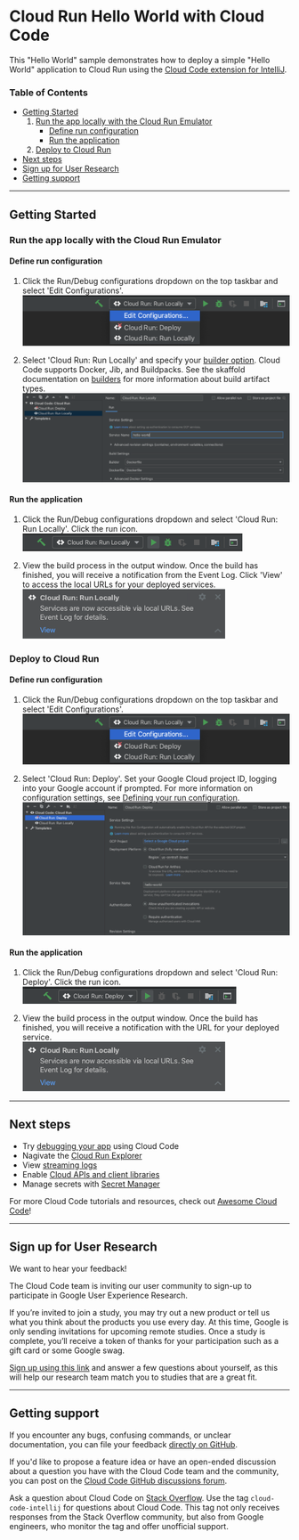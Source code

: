 # Cloud Run Hello World with Cloud Code

This "Hello World" sample demonstrates how to deploy a simple "Hello World" application to Cloud Run using the [Cloud Code extension for IntelliJ](https://cloud.google.com/code/docs/intellij/install?utm_source=ext&utm_medium=partner&utm_campaign=CDR_kri_gcp_cloudcodereadmes_012521&utm_content=-).

### Table of Contents
* [Getting Started](#getting-started)
    1. [Run the app locally with the Cloud Run Emulator](#run-the-app-locally-with-the-cloud-run-emulator)
       * [Define run configuration](#define-run-configuration)
       * [Run the application](#run-the-application) 
    2. [Deploy to Cloud Run](#deploy-to-cloud-run)
* [Next steps](#next-steps)
* [Sign up for User Research](#sign-up-for-user-research)
* [Getting support](#getting-support)

---
## Getting Started

### Run the app locally with the Cloud Run Emulator

#### Define run configuration

1. Click the Run/Debug configurations dropdown on the top taskbar and select 'Edit Configurations'. 
![image](./img/edit-config.png)

2. Select 'Cloud Run: Run Locally' and specify your [builder option](https://cloud.google.com/code/docs/intellij/developing-a-cloud-run-app#defining_your_run_configuration?utm_source=ext&utm_medium=partner&utm_campaign=CDR_kri_gcp_cloudcodereadmes_012521&utm_content=-). Cloud Code supports Docker, Jib, and Buildpacks. See the skaffold documentation on [builders](https://skaffold.dev/docs/pipeline-stages/builders/) for more information about build artifact types.  
![image](./img/local-build-config.png)

#### Run the application
1. Click the Run/Debug configurations dropdown and select 'Cloud Run: Run Locally'. Click the run icon.  
![image](./img/config-run-locally.png)

2. View the build process in the output window. Once the build has finished, you will receive a notification from the Event Log. Click 'View' to access the local URLs for your deployed services.  
![image](./img/local-success.png)


### Deploy to Cloud Run
#### Define run configuration

1. Click the Run/Debug configurations dropdown on the top taskbar and select 'Edit Configurations'.  
![image](./img/edit-config.png)

2. Select 'Cloud Run: Deploy'. Set your Google Cloud project ID, logging into your Google account if prompted. For more information on configuration settings, see [Defining your run configuration](https://cloud.google.com/code/docs/intellij/deploying-a-cloud-run-app#defining_your_run_configuration?utm_source=ext&utm_medium=partner&utm_campaign=CDR_kri_gcp_cloudcodereadmes_012521&utm_content=-).  
![image](./img/deploy-build-config.png)

#### Run the application
1. Click the Run/Debug configurations dropdown and select 'Cloud Run: Deploy'. Click the run icon.  
![image](./img/config-deploy.png)

2. View the build process in the output window. Once the build has finished, you will receive a notification with the URL for your deployed service.  
![image](./img/local-success.png)

---
## Next steps
* Try [debugging your app](https://cloud.google.com/code/docs/intellij/debugging-a-cloud-run-app?utm_source=ext&utm_medium=partner&utm_campaign=CDR_kri_gcp_cloudcodereadmes_012521&utm_content=-) using Cloud Code
* Nagivate the [Cloud Run Explorer](https://cloud.google.com/code/docs/intellij/cloud-run-explorer?utm_source=ext&utm_medium=partner&utm_campaign=CDR_kri_gcp_cloudcodereadmes_012521&utm_content=-)
* View [streaming logs](https://cloud.google.com/code/docs/intellij/viewing-cloud-run-logs?utm_source=ext&utm_medium=partner&utm_campaign=CDR_kri_gcp_cloudcodereadmes_012521&utm_content=-)
* Enable [Cloud APIs and client libraries](https://cloud.google.com/code/docs/intellij/client-libraries?utm_source=ext&utm_medium=partner&utm_campaign=CDR_kri_gcp_cloudcodereadmes_012521&utm_content=-)
* Manage secrets with [Secret Manager](https://cloud.google.com/code/docs/intellij/secret-manager?utm_source=ext&utm_medium=partner&utm_campaign=CDR_kri_gcp_cloudcodereadmes_012521&utm_content=-)

For more Cloud Code tutorials and resources, check out [Awesome Cloud Code](https://github.com/russwolf/awesome-cloudclode)!

---
## Sign up for User Research

We want to hear your feedback!

The Cloud Code team is inviting our user community to sign-up to participate in Google User Experience Research. 

If you’re invited to join a study, you may try out a new product or tell us what you think about the products you use every day. At this time, Google is only sending invitations for upcoming remote studies. Once a study is complete, you’ll receive a token of thanks for your participation such as a gift card or some Google swag. 

[Sign up using this link](https://google.qualtrics.com/jfe/form/SV_4Me7SiMewdvVYhL?reserved=1&utm_source=In-product&Q_Language=en&utm_medium=own_prd&utm_campaign=Q1&productTag=clou&campaignDate=January2021&referral_code=UXbT481079) and answer a few questions about yourself, as this will help our research team match you to studies that are a great fit.

----

## Getting support

If you encounter any bugs, confusing commands, or unclear documentation, you can file your feedback [directly on GitHub](https://github.com/GoogleCloudPlatform/cloud-code-intellij/issues).

If you'd like to propose a feature idea or have an open-ended discussion about a question you have with the Cloud Code team and the community, you can post on the [Cloud Code GitHub discussions forum](https://github.com/GoogleCloudPlatform/cloud-code-intellij/discussions).

Ask a question about Cloud Code on [Stack Overflow](http://stackoverflow.com/questions/tagged/cloud-code-intellij). Use the tag `cloud-code-intellij` for questions about Cloud Code. This tag not only receives responses from the Stack Overflow community, but also from Google engineers, who monitor the tag and offer unofficial support.